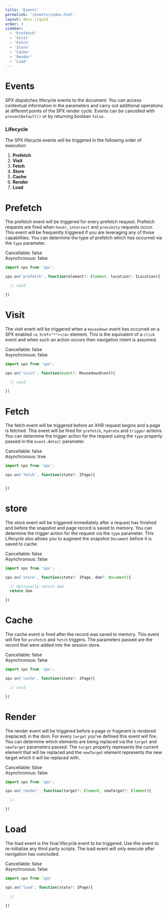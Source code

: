 ```yaml
---
title: 'Events'
permalink: '/events/index.html'
layout: docs.liquid
order: 3
sidebar:
  - 'Prefetch'
  - 'Visit'
  - 'Fetch'
  - 'Store'
  - 'Cache'
  - 'Render'
  - 'Load'
---
```


# Events

SPX dispatches lifecycle events to the document. You can access contextual information in the parameters and carry out additional operations at different points of the SPX render cycle. Events can be cancelled with `preventDefault()` or by returning boolean `false`.

### Lifecycle

The SPX lifecycle events will be triggered in the following order of execution:

1. **Prefetch**
2. **Visit**
3. **Fetch**
4. **Store**
5. **Cache**
6. **Render**
7. **Load**

<h1 id="prefetch">Prefetch</h1>

The prefetch event will be triggered for every prefetch request. Prefetch requests are fired when `hover`, `intersect` and `proximity` requests occur. This event will be frequently triggered if you are leveraging any of those capabilities. You can determine the type of prefetch which has occurred via the `type` parameter.

<span class="fc-gray">Cancellable</span>: <span class="ff-code fs-md fc-cyan">false</span><br>
<span class="fc-gray">Asynchronous</span>: <span class="ff-code fs-md fc-green">false</span>

<!-- prettier-ignore -->
```js
import spx from 'spx';

spx.on('prefetch', function(element?: Element, location?: ILocation){

  // void

})
```

<h1 id="visit">Visit</h1>

The visit event will be triggered when a `mousedown` event has occurred on a SPX enabled `<a href="*"></a>` element. This is the equivalent of a `click` event and when such an action occurs then navigation intent is assumed.

<span class="fc-gray">Cancellable</span>: <span class="ff-code fs-md fc-cyan">false</span><br>
<span class="fc-gray">Asynchronous</span>: <span class="ff-code fs-md fc-cyan">false</span>

<!-- prettier-ignore -->
```js
import spx from 'spx';

spx.on('visit', function(event?: MousedownEvent){

  // void

})
```

<h1 id="fetch">Fetch</h1>

The fetch event will be triggered before an XHR request begins and a page is fetched. This event will be fired for `prefetch`, `hydrate` and `trigger` actions. You can determine the trigger action for the request using the `type` property passed in the `event.detail` parameter.

<span class="fc-gray">Cancellable</span>: <span class="ff-code fs-md fc-cyan">false</span><br>
<span class="fc-gray">Asynchronous</span>: <span class="ff-code fs-md fc-green">true</span>

<!-- prettier-ignore -->
```js
import spx from 'spx';

spx.on('fetch', function(state?: IPage){


})
```

<h1 id="store">store</h1>

The store event will be triggered immediately after a request has finished and before the snapshot and page record is saved to memory. You can determine the trigger action for the request via the `type` parameter. This Lifecycle also allows you to augment the snapshot `Document` before it is saved to cache.

<span class="fc-gray">Cancellable</span>: <span class="ff-code fs-md fc-cyan">false</span><br>
<span class="fc-gray">Asynchronous</span>: <span class="ff-code fs-md fc-cyan">false</span>

<!-- prettier-ignore -->
```js
import spx from 'spx';

spx.on('store', function(state?: IPage, dom?: Document){

  // Optionally return dom
  return dom

})
```

<h1 id="cache">Cache</h1>

The cache event is fired after the record was saved to memory. This event will fire for `prefetch` and `fetch` triggers. The parameters passed are the record that were added into the session store.

<span class="fc-gray">Cancellable</span>: <span class="ff-code fs-md fc-cyan">false</span><br>
<span class="fc-gray">Asynchronous</span>: <span class="ff-code fs-md fc-cyan">false</span>

<!-- prettier-ignore -->
```js
import spx from 'spx';

spx.on('cache', function(state?: IPage){

  // void

})
```

<h1 id="render">Render</h1>

The render event will be triggered before a page or fragment is rendered (replaced) in the dom. For every `target` you've defined this event will fire. You can determine which elements are being replaced via the `target` and `newTarget` parameters passed. The `target` property represents the current element that will be replaced and the `newTarget` element represents the new target which it will be replaced with.

<span class="fc-gray">Cancellable</span>: <span class="ff-code fs-md fc-cyan">false</span><br>
<span class="fc-gray">Asynchronous</span>: <span class="ff-code fs-md fc-cyan">false</span>

<!-- prettier-ignore -->
```js
import spx from 'spx';

spx.on('render', function(target?: Element, newTarget?: Element){

  //

})
```

<h1 id="load">Load</h1>

The load event is the final lifecycle event to be triggered. Use this event to re-initialize any third party scripts. The load event will only execute after navigation has concluded.

<span class="fc-gray">Cancellable</span>: <span class="ff-code fs-md fc-cyan">false</span><br>
<span class="fc-gray">Asynchronous</span>: <span class="ff-code fs-md fc-cyan">false</span>

<!-- prettier-ignore -->
```js
import spx from 'spx'

spx.on('load', function(state?: IPage){

  //

})
```
